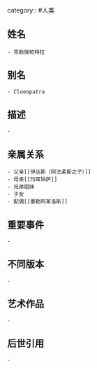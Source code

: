 category:: #人类
## 姓名
	- 克勒俄帕特拉
## 别名
	- Cloeopatra
## 描述
	-
## 亲属关系
	- 父亲[[伊达斯（阿法柔斯之子）]]
	- 母亲[[玛耳珀萨]]
	- 兄弟姐妹
	- 子女
	- 配偶[[墨勒阿革洛斯]]
## 重要事件
	-
## 不同版本
	-
## 艺术作品
	-
## 后世引用
	-
